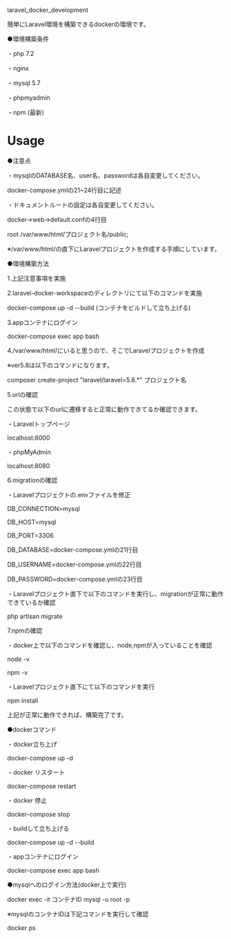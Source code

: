 laravel_docker_development

簡単にLaravel環境を構築できるdockerの環境です。

●環境構築条件

・php 7.2

・nginx

・mysql 5.7

・phpmyadmin

・npm (最新)

# Usage
●注意点

・mysqlのDATABASE名、user名、passwordは各自変更してください。

docker-compose.ymlの21~24行目に記述

・ドキュメントルートの設定は各自変更してください。

docker->web->default.confの4行目

root  /var/www/html/プロジェクト名/public;

※/var/www/html/の直下にLaravelプロジェクトを作成する手順にしています。

●環境構築方法

1.上記注意事項を実施

2.laravel-docker-workspaceのディレクトリにて以下のコマンドを実施

docker-compose up -d --build (コンテナをビルドして立ち上げる)

3.appコンテナにログイン

docker-compose exec app bash

4./var/www/html/にいると思うので、そこでLaravelプロジェクトを作成

※ver5.8は以下のコマンドになります。

composer create-project "laravel/laravel=5.8.*" プロジェクト名

5.urlの確認

この状態で以下のurlに遷移すると正常に動作できてるか確認できます。

・Laravelトップページ

localhost:8000

・phpMyAdmin

localhost:8080

6.migrationの確認

・Laravelプロジェクトの.envファイルを修正

DB_CONNECTION=mysql

DB_HOST=mysql

DB_PORT=3306

DB_DATABASE=docker-compose.ymlの21行目

DB_USERNAME=docker-compose.ymlの22行目

DB_PASSWORD=docker-compose.ymlの23行目

・Laravelプロジェクト直下で以下のコマンドを実行し、migrationが正常に動作できているか確認

php artisan migrate

7.npmの確認

・docker上で以下のコマンドを確認し、node,npmが入っていることを確認

node -v

npm -v

・Laravelプロジェクト直下にて以下のコマンドを実行

npm install

上記が正常に動作できれば、構築完了です。

●dockerコマンド

・docker立ち上げ

docker-compose up -d

・docker リスタート

docker-compose restart

・docker 停止

docker-compose stop

・buildして立ち上げる

docker-compose up -d --build

・appコンテナにログイン

docker-compose exec app bash

●mysqlへのログイン方法(docker上で実行)

docker exec -it コンテナID mysql -u root -p

※mysqlのコンテナIDは下記コマンドを実行して確認

docker ps